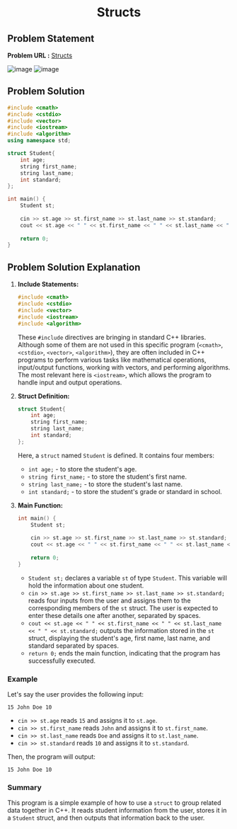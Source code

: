 <h1 align='center'>Structs</h1>

## Problem Statement

**Problem URL :** [Structs](https://www.hackerrank.com/challenges/c-tutorial-struct/problem?isFullScreen=true)

![image](https://github.com/user-attachments/assets/b82f88c7-c33f-422d-8deb-2b01b2391bb3)
![image](https://github.com/user-attachments/assets/02b906a2-1181-4853-83ef-bc946d25a2e3)

## Problem Solution
```cpp
#include <cmath>
#include <cstdio>
#include <vector>
#include <iostream>
#include <algorithm>
using namespace std;

struct Student{
    int age;
    string first_name;
    string last_name;
    int standard;
};

int main() {
    Student st;
    
    cin >> st.age >> st.first_name >> st.last_name >> st.standard;
    cout << st.age << " " << st.first_name << " " << st.last_name << " " << st.standard;
    
    return 0;
}
```

## Problem Solution Explanation

1. **Include Statements:**
   ```cpp
   #include <cmath>
   #include <cstdio>
   #include <vector>
   #include <iostream>
   #include <algorithm>
   ```
   These `#include` directives are bringing in standard C++ libraries. Although some of them are not used in this specific program (`<cmath>`, `<cstdio>`, `<vector>`, `<algorithm>`), they are often included in C++ programs to perform various tasks like mathematical operations, input/output functions, working with vectors, and performing algorithms. The most relevant here is `<iostream>`, which allows the program to handle input and output operations.

2. **Struct Definition:**
   ```cpp
   struct Student{
       int age;
       string first_name;
       string last_name;
       int standard;
   };
   ```
   Here, a `struct` named `Student` is defined. It contains four members:
   - `int age;` - to store the student's age.
   - `string first_name;` - to store the student's first name.
   - `string last_name;` - to store the student's last name.
   - `int standard;` - to store the student's grade or standard in school.

3. **Main Function:**
   ```cpp
   int main() {
       Student st;
       
       cin >> st.age >> st.first_name >> st.last_name >> st.standard;
       cout << st.age << " " << st.first_name << " " << st.last_name << " " << st.standard;
       
       return 0;
   }
   ```
   - `Student st;` declares a variable `st` of type `Student`. This variable will hold the information about one student.
   - `cin >> st.age >> st.first_name >> st.last_name >> st.standard;` reads four inputs from the user and assigns them to the corresponding members of the `st` struct. The user is expected to enter these details one after another, separated by spaces.
   - `cout << st.age << " " << st.first_name << " " << st.last_name << " " << st.standard;` outputs the information stored in the `st` struct, displaying the student's age, first name, last name, and standard separated by spaces.
   - `return 0;` ends the main function, indicating that the program has successfully executed.

### Example

Let's say the user provides the following input:

```
15 John Doe 10
```

- `cin >> st.age` reads `15` and assigns it to `st.age`.
- `cin >> st.first_name` reads `John` and assigns it to `st.first_name`.
- `cin >> st.last_name` reads `Doe` and assigns it to `st.last_name`.
- `cin >> st.standard` reads `10` and assigns it to `st.standard`.

Then, the program will output:

```
15 John Doe 10
```

### Summary

This program is a simple example of how to use a `struct` to group related data together in C++. It reads student information from the user, stores it in a `Student` struct, and then outputs that information back to the user.

